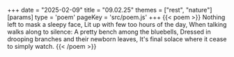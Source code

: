 +++
date = "2025-02-09"
title = "09.02.25"
themes = ["rest", "nature"]
[params]
  type = 'poem'
  pageKey = 'src/poem.js'
+++
{{< poem >}}
Nothing left to mask a sleepy face,
Lit up with few too hours of the day,
When talking walks along to silence:
A pretty bench among the bluebells,
Dressed in drooping branches and their newborn leaves,
It's final solace where it cease to simply watch.
{{< /poem >}}